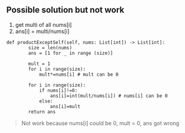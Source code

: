 ## Possible solution but not work
1. get multi of all nums[i]
2. ans[i] = multi/nums[i]     

```
def productExceptSelf(self, nums: List[int]) -> List[int]:
        size = len(nums)
        ans = [1 for _ in range (size)]
        
        mult = 1
        for i in range(size):
            mult*=nums[i] # mult can be 0
        
        for i in range(size):
            if nums[i]!=0:
                ans[i]=int(mult/nums[i]) # nums[i] can be 0
            else:
                ans[i]=mult
        return ans
```   
>Not work because nums[i] could be 0, mult = 0, ans got wrong
